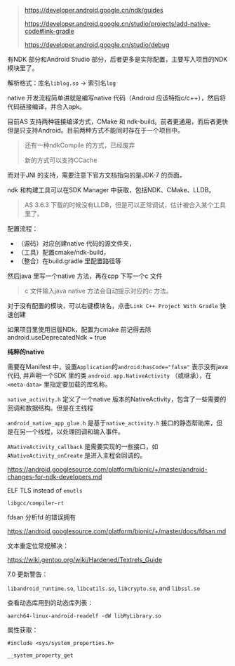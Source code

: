 > https://developer.android.google.cn/ndk/guides  
>
> https://developer.android.google.cn/studio/projects/add-native-code#link-gradle
>
> https://developer.android.google.cn/studio/debug



有NDK 部分和Android Studio 部分，后者更多是实际配置，主要写入项目的NDK 模块里了。  


解析格式：库名`liblog.so`  -> 索引名`log`

native 开发流程简单讲就是编写native 代码（Android 应该特指c/c++），然后将代码链接编译，并合入apk。  

目前AS 支持两种链接编译方式，CMake 和 ndk-build。前者更通用，而后者更快但是只支持Android。目前两种方式不能同时存在于一个项目中。  

> 还有一种ndkCompile 的方式，已经废弃  
>
> 新的方式可以支持CCache

而对于JNI 的支持，需要注意下官方文档指向的是JDK-7 的页面。  



ndk 和构建工具可以在SDK Manager 中获取，包括NDK、CMake、LLDB。    

> AS 3.6.3 下载的时候没有LLDB，但是可以正常调试，估计被合入某个工具里了。  



配置流程：

- （源码）对应创建native 代码的源文件夹，
- （工具）配置cmake/ndk-build， 
- （整合）在build.gradle 里配置路径等

然后java 里写一个native 方法，再在cpp 下写一个c 文件

> c 文件输入java native 方法会自动提示对应的c 方法。

对于没有配置的模块，可以右键模块名，点击`Link C++ Project With Gradle` 快速创建  

如果项目里使用旧版NDk，配置为cmake 前记得去除android.useDeprecatedNdk = true  



**纯粹的native**

需要在Manifest 中，设置`Application`的`android:hasCode="false"` 表示没有java 代码, 并声明一个SDK 里的类 `android.app.NativeActivity` （或继承），在`<meta-data>` 里指定要加载的库名称。  

`native_activity.h` 定义了一个native 版本的NativeActivity，包含了一些需要的回调和数据结构。但是在主线程  

`android_native_app_glue.h`  是基于`native_activity.h` 接口的静态帮助库，但是在另一个线程，以处理回调和输入事件。  

`ANativeActivity_callback` 是需要实现的一些接口，如`ANativeActivity_onCreate` 是进入主程会回调的。  



https://android.googlesource.com/platform/bionic/+/master/android-changes-for-ndk-developers.md



ELF TLS instead of `emutls`

```
libgcc/compiler-rt
```



fdsan 分析fd 的错误拥有  

https://android.googlesource.com/platform/bionic/+/master/docs/fdsan.md  



文本重定位常规解决：  

https://wiki.gentoo.org/wiki/Hardened/Textrels_Guide  



7.0 更新警告：  

`libandroid_runtime.so`, `libcutils.so`, `libcrypto.so`, and `libssl.so`  



查看动态库用到的动态库列表：

```
aarch64-linux-android-readelf -dW libMyLibrary.so
```



属性获取：

```
#include <sys/system_properties.h>

__system_property_get
```